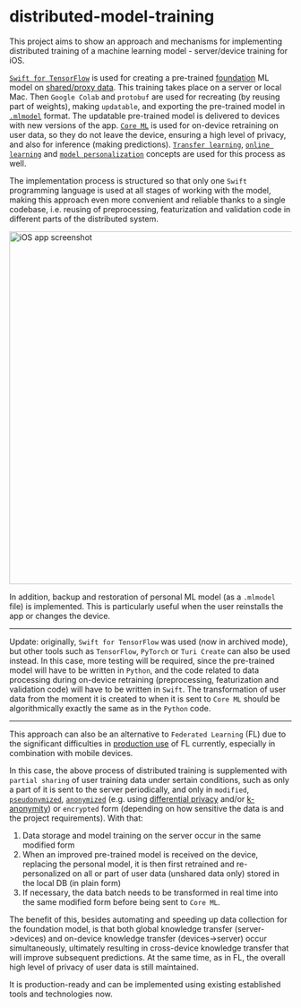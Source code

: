 # distributed-model-training

This project aims to show an approach and mechanisms for implementing distributed training of a machine learning model - server/device training for iOS.

[`Swift for TensorFlow`](https://github.com/tensorflow/swift) is used for creating a pre-trained [foundation](https://en.wikipedia.org/wiki/Foundation_model) ML model on [shared/proxy data](https://github.com/denissimon/distributed-model-training/blob/master/1.%20macOS%20app/S4TF/housing.csv). This training takes place on a server or local Mac. Then `Google Colab` and `protobuf` are used for recreating (by reusing part of weights), making `updatable`, and exporting the pre-trained model in [`.mlmodel`](https://apple.github.io/coremltools/docs-guides/source/mlmodel.html) format. The updatable pre-trained model is delivered to devices with new versions of the app. [`Core ML`](https://developer.apple.com/documentation/coreml) is used for on-device retraining on user data, so they do not leave the device, ensuring a high level of privacy, and also for inference (making predictions). [`Transfer learning`](https://en.wikipedia.org/wiki/Transfer_learning), [`online learning`](https://en.wikipedia.org/wiki/Online_machine_learning) and [`model personalization`](https://developer.apple.com/documentation/coreml/model-personalization) concepts are used for this process as well.

The implementation process is structured so that only one `Swift` programming language is used at all stages of working with the model, making this approach even more convenient and reliable thanks to a single codebase, i.e. reusing of preprocessing, featurization and validation code in different parts of the distributed system.

<img src="Images/iOS-app-screenshot.png" alt="iOS app screenshot" width="630" />

In addition, backup and restoration of personal ML model (as a `.mlmodel` file) is implemented. This is particularly useful when the user reinstalls the app or changes the device.

***

Update: originally, `Swift for TensorFlow` was used (now in archived mode), but other tools such as `TensorFlow`, `PyTorch` or `Turi Create` can also be used instead. In this case, more testing will be required, since the pre-trained model will have to be written in `Python`, and the code related to data processing during on-device retraining (preprocessing, featurization and validation code) will have to be written in `Swift`. The transformation of user data from the moment it is created to when it is sent to `Core ML` should be algorithmically exactly the same as in the `Python` code.

***

This approach can also be an alternative to `Federated Learning` (FL) due to the significant difficulties in [production use](https://www.tensorflow.org/federated/faq) of FL currently, especially in combination with mobile devices. 

In this case, the above process of distributed training is supplemented with `partial sharing` of user training data under sertain conditions, such as only a part of it is sent to the server periodically, and only in `modified`, [`pseudonymized`](https://en.wikipedia.org/wiki/Pseudonymization), [`anonymized`](https://en.wikipedia.org/wiki/Data_anonymization) (e.g. using [differential privacy](https://en.wikipedia.org/wiki/Differential_privacy) and/or [k-anonymity](https://en.wikipedia.org/wiki/K-anonymity)) or `encrypted` form (depending on how sensitive the data is and the project requirements). With that:
1. Data storage and model training on the server occur in the same modified form
2. When an improved pre-trained model is received on the device, replacing the personal model, it is then first retrained and re-personalized on all or part of user data (unshared data only) stored in the local DB (in plain form)
3. If necessary, the data batch needs to be transformed in real time into the same modified form before being sent to `Core ML`.

The benefit of this, besides automating and speeding up data collection for the foundation model, is that both global knowledge transfer (server->devices) and on-device knowledge transfer (devices->server) occur simultaneously, ultimately resulting in cross-device knowledge transfer that will improve subsequent predictions. At the same time, as in FL, the overall high level of privacy of user data is still maintained.

It is production-ready and can be implemented using existing established tools and technologies now.
